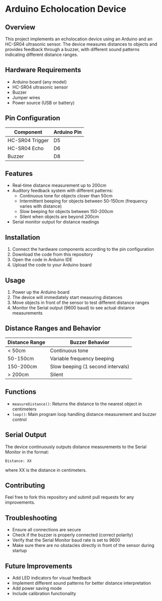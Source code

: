 # Arduino Echolocation Device

## Overview
This project implements an echolocation device using an Arduino and an HC-SR04 ultrasonic sensor. The device measures distances to objects and provides feedback through a buzzer, with different sound patterns indicating different distance ranges.

## Hardware Requirements
- Arduino board (any model)
- HC-SR04 ultrasonic sensor
- Buzzer
- Jumper wires
- Power source (USB or battery)

## Pin Configuration
| Component | Arduino Pin |
|-----------|------------|
| HC-SR04 Trigger | D5 |
| HC-SR04 Echo | D6 |
| Buzzer | D8 |

## Features
- Real-time distance measurement up to 200cm
- Auditory feedback system with different patterns:
  - Continuous tone for objects closer than 50cm
  - Intermittent beeping for objects between 50-150cm (frequency varies with distance)
  - Slow beeping for objects between 150-200cm
  - Silent when objects are beyond 200cm
- Serial monitor output for distance readings

## Installation
1. Connect the hardware components according to the pin configuration
2. Download the code from this repository
3. Open the code in Arduino IDE
4. Upload the code to your Arduino board

## Usage
1. Power up the Arduino board
2. The device will immediately start measuring distances
3. Move objects in front of the sensor to test different distance ranges
4. Monitor the Serial output (9600 baud) to see actual distance measurements

## Distance Ranges and Behavior
| Distance Range | Buzzer Behavior |
|----------------|-----------------|
| < 50cm | Continuous tone |
| 50-150cm | Variable frequency beeping |
| 150-200cm | Slow beeping (1 second intervals) |
| > 200cm | Silent |

## Functions
- `measureDistance()`: Returns the distance to the nearest object in centimeters
- `loop()`: Main program loop handling distance measurement and buzzer control

## Serial Output
The device continuously outputs distance measurements to the Serial Monitor in the format:
```
Distance: XX
```
where XX is the distance in centimeters.

## Contributing
Feel free to fork this repository and submit pull requests for any improvements.

## Troubleshooting
- Ensure all connections are secure
- Check if the buzzer is properly connected (correct polarity)
- Verify that the Serial Monitor baud rate is set to 9600
- Make sure there are no obstacles directly in front of the sensor during startup

## Future Improvements
- Add LED indicators for visual feedback
- Implement different sound patterns for better distance interpretation
- Add power saving mode
- Include calibration functionality
